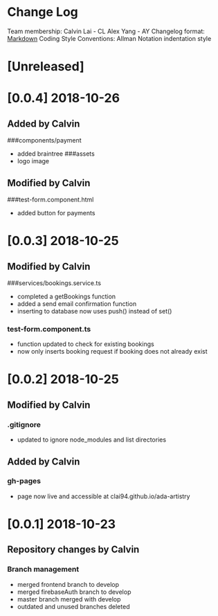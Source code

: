 # Change Log

Team membership: 
  Calvin Lai - CL
  Alex Yang - AY
Changelog format: 
  [Markdown](https://github.com/adam-p/markdown-here/wiki/Markdown-Cheatsheet) 
Coding Style Conventions: 
  Allman Notation indentation style

# [Unreleased]
# [0.0.4] 2018-10-26
## Added by Calvin
###components/payment
- added braintree
###assets
- logo image
## Modified by Calvin
###test-form.component.html
- added button for payments

# [0.0.3] 2018-10-25
## Modified by Calvin
###services/bookings.service.ts
- completed a getBookings function
- added a send email confirmation function
- inserting to database now uses push() instead of set()
### test-form.component.ts
- function updated to check for existing bookings
- now only inserts booking request if booking does not already exist

# [0.0.2] 2018-10-25
## Modified by Calvin
### .gitignore
- updated to ignore node_modules and list directories
## Added by Calvin
### gh-pages
- page now live and accessible at clai94.github.io/ada-artistry

# [0.0.1] 2018-10-23
## Repository changes by Calvin
### Branch management
- merged frontend branch to develop
- merged firebaseAuth branch to develop
- master branch merged with develop
- outdated and unused branches deleted
